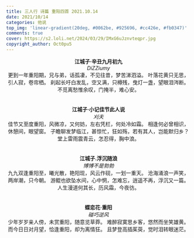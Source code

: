 ```yaml
---
title: 三人行 诗篇 重阳四首 2021.10.14
date: 2021/10/14
categories: 他说
top_img: 'linear-gradient(20deg, #0062be, #925696, #cc426e, #fb0347)'
comments: true
cover: https://s2.loli.net/2024/03/29/IMxG6uJznvteqpr.jpg
copyright_author: Oct0pu5
---
```


<center>
<b>江城子·辛丑九月初九</b><br>
<i>DiZZiumy</i><br>
更到一年重阳期，兄与弟，话孤凄，不见往昔，梦苦涕泗溢。
叶落花黄只无思，引人寂，卷帘栖。
刹起长吁白发乱，空又满，只樽残，曳灯一盏，望眼泪涔断。
不觅离愁惟余叹，门掩半，难心安。
</center>
<br>
<br>
<center>
<b>江城子·小记佳节此人说</b><br>
<i>刈夫</i><br>
佳节又至度重阳，风微凉，又何妨，左右凭栏，何处冷如霜。
相逢何必曾相识，休憩间，眼望窗。
子瞻聊发梦临江，甚惊忙，狂如殇，若有其人，岂能默归乡？
堂上雷雨震青云，怎忍得，胸中浪。
</center>
<br>
<br>
<center>
<b>江城子.浮沉随浪</b><br>
<i>博博不是勃勃</i><br>
九九双逢重阳至，曦光散，艳阳现，风云作砚，一划一重天。
沧海涌浪一声笑，两岸潮，只今朝。
游鲲也欲坠水间，心中惘，怎难忘，逍遥不再，浮沉又一篇。
人生漫道何其长，历风霜，今夜彷。
</center>
<br>
<br>
<center>
<b>蝶恋花·重阳</b><br>
<i>碰巧逆风</i><br>
少年岁岁亲人傍，未赏重阳，随意览草莽。
难醉寂寞思乡客，悠然而坐笑雄黄。
而今日日对月望，恰逢重阳，却为离情狂。
且梦登高插茱萸，觉时泪转眼迷茫。
</center>